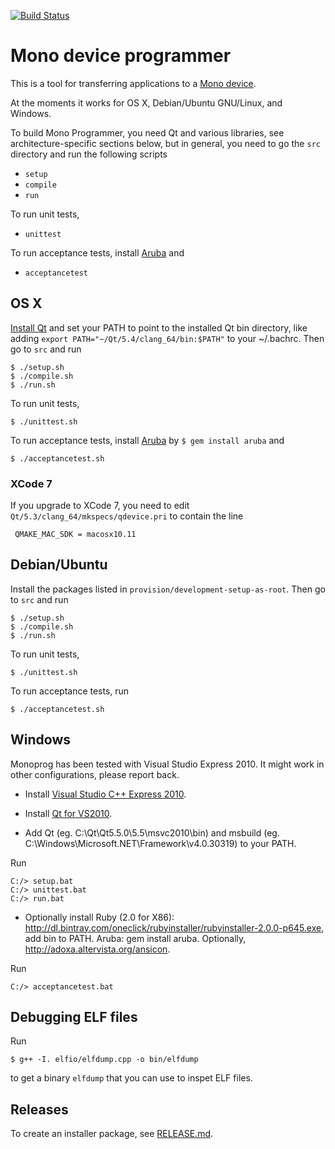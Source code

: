 [![Build Status](https://travis-ci.org/getopenmono/monoprog.svg)](https://travis-ci.org/getopenmono/monoprog)

# Mono device programmer

This is a tool for transferring applications to a [Mono device](http://openmono.com).

At the moments it works for OS X, Debian/Ubuntu GNU/Linux, and Windows.

To build Mono Programmer, you need Qt and various libraries, see architecture-specific sections below, but in general, you need to go the `src` directory and run the following scripts

- `setup`
- `compile`
- `run`

To run unit tests,

- `unittest`

To run acceptance tests, install [Aruba](https://github.com/cucumber/aruba) and

- `acceptancetest`

## OS X

[Install Qt](https://www.qt.io/download-open-source/) and set your PATH to point to the installed Qt bin directory, like adding `export PATH="~/Qt/5.4/clang_64/bin:$PATH"` to your ~/.bachrc.  Then go to `src` and run

    $ ./setup.sh
    $ ./compile.sh
    $ ./run.sh

To run unit tests,

    $ ./unittest.sh

To run acceptance tests, install [Aruba](https://github.com/cucumber/aruba) by `$ gem install aruba` and

    $ ./acceptancetest.sh

### XCode 7

If you upgrade to XCode 7, you need to edit `Qt/5.3/clang_64/mkspecs/qdevice.pri` to
contain the line

     QMAKE_MAC_SDK = macosx10.11


## Debian/Ubuntu

Install the packages listed in `provision/development-setup-as-root`.  Then go to `src` and run

    $ ./setup.sh
    $ ./compile.sh
    $ ./run.sh

To run unit tests,

    $ ./unittest.sh

To run acceptance tests, run

    $ ./acceptancetest.sh


## Windows

Monoprog has been tested with Visual Studio Express 2010.  It might work in other configurations, please report back.

- Install [Visual Studio C++ Express 2010](https://app.vssps.visualstudio.com/profile/review?download=true&family=VisualStudioCExpress&release=VisualStudio2010).

- Install [Qt for VS2010](http://download.qt.io/official_releases/qt/5.5/5.5.0/qt-opensource-windows-x86-msvc2010-5.5.0.exe).

- Add Qt (eg. C:\Qt\Qt5.5.0\5.5\msvc2010\bin) and msbuild (eg. C:\Windows\Microsoft.NET\Framework\v4.0.30319) to your PATH.

Run

    C:/> setup.bat
    C:/> unittest.bat
    C:/> run.bat

- Optionally install Ruby (2.0 for X86): http://dl.bintray.com/oneclick/rubyinstaller/rubyinstaller-2.0.0-p645.exe, add bin to PATH.  Aruba: gem install aruba.  Optionally, http://adoxa.altervista.org/ansicon.

Run

    C:/> acceptancetest.bat


## Debugging ELF files

Run

    $ g++ -I. elfio/elfdump.cpp -o bin/elfdump

to get a binary `elfdump` that you can use to inspet ELF files.


## Releases

To create an installer package, see [RELEASE.md](RELEASE.md).
